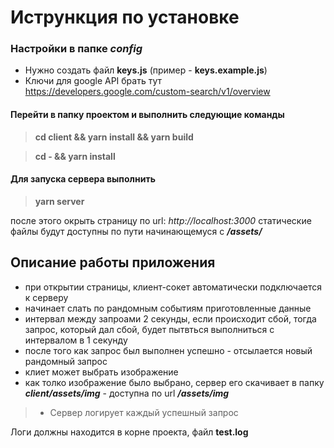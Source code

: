 # Истрункция по установке

### Настройки в папке _config_

- Нужно создать файл **keys.js** (пример - **keys.example.js**)
- Ключи для google API брать тут https://developers.google.com/custom-search/v1/overview

#### Перейти в папку проектом и выполнить следующие команды

> **cd client && yarn install && yarn build**

> **cd - && yarn install**

#### Для запуска сервера выполнить

> **yarn server**

после этого окрыть страницу по url: _http://localhost:3000_
статические файлы будут доступны по пути начинающемуся с **_/assets/_**

## Описание работы приложения

- при открытии страницы, клиент-сокет автоматически подключается к серверу
- начинает слать по рандомным событиям приготовленные данные
- интервал между запроами 2 секунды, если происходит сбой, тогда запрос, который дал сбой, будет пытвться выполниться с интервалом в 1 секунду
- после того как запрос был выполнен успешно - отсылается новый рандомный запрос
- клиет может выбрать изображение
- как толко изображение было выбрано, сервер его скачивает в папку **_client/assets/img_** - доступна по url **_/assets/img_**

> - Сервер логирует каждый успешный запрос

Логи должны находится в корне проекта, файл **test.log**
